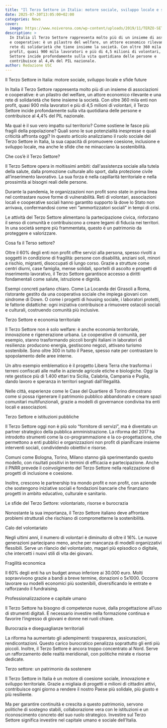 ```yaml
---
title: "Il Terzo Settore in Italia: motore sociale, sviluppo locale e sfide future"
date: 2025-07-30T13:05:00+02:00
categories: News
cover:
  image: https://www.noiverona.com/wp-content/uploads/2019/11/TERZO-SETTORE.jpg
description: >
  In Italia il Terzo Settore rappresenta molto più di un insieme di associazioni
  e cooperative: è un pilastro del welfare, un attore economico rilevante e una
  rete di solidarietà che tiene insieme la società. Con oltre 360 mila enti non
  profit, quasi 900 mila lavoratori e più di 4,5 milioni di volontari, il Terzo
  Settore incide profondamente sulla vita quotidiana delle persone e
  contribuisce al 4,4% del PIL nazionale.
author: Redazione USC
---
```

Il Terzo Settore in Italia: motore sociale, sviluppo locale e sfide future







In Italia il Terzo Settore rappresenta molto più di un insieme di associazioni e cooperative: è un pilastro del welfare, un attore economico rilevante e una rete di solidarietà che tiene insieme la società. Con oltre 360 mila enti non profit, quasi 900 mila lavoratori e più di 4,5 milioni di volontari, il Terzo Settore incide profondamente sulla vita quotidiana delle persone e contribuisce al 4,4% del PIL nazionale.



Ma qual è il suo vero impatto sul territorio? Come sostiene le fasce più fragili della popolazione? Quali sono le sue potenzialità inespresse e quali criticità affronta oggi? In questo articolo analizziamo il ruolo sociale del Terzo Settore in Italia, la sua capacità di promuovere coesione, inclusione e sviluppo locale, ma anche le sfide che ne minacciano la sostenibilità.







Che cos’è il Terzo Settore?







Il Terzo Settore opera in moltissimi ambiti: dall'assistenza sociale alla tutela della salute, dalla promozione culturale allo sport, dalla protezione civile all’inserimento lavorativo. La sua forza è nella capillarità territoriale e nella prossimità ai bisogni reali delle persone.



Durante la pandemia, le organizzazioni non profit sono state in prima linea nel contrastare nuove forme di vulnerabilità. Reti di volontari, associazioni locali e cooperative sociali hanno garantito supporto là dove lo Stato non arrivava, confermandosi come veri “ammortizzatori sociali” in tempi di crisi.



Le attività del Terzo Settore alimentano la partecipazione civica, rinforzano il senso di comunità e contribuiscono a creare legami di fiducia nei territori. In una società sempre più frammentata, questo è un patrimonio da proteggere e valorizzare.







Cosa fa il Terso settore?



Oltre il 60% degli enti non profit offre servizi alla persona, spesso rivolti a soggetti in condizione di fragilità: persone con disabilità, anziani soli, minori a rischio, migranti, disoccupati di lungo corso. Grazie a strutture come centri diurni, case famiglia, mense solidali, sportelli di ascolto e progetti di inserimento lavorativo, il Terzo Settore garantisce accesso a diritti fondamentali come salute, istruzione e dignità.



Esempi concreti parlano chiaro. Come La Locanda dei Girasoli a Roma, ristorante gestito da una cooperativa sociale che impiega giovani con sindrome di Down. O come i progetti di housing sociale, i laboratori protetti, le fattorie didattiche: ogni iniziativa contribuisce a rimuovere ostacoli sociali e culturali, costruendo comunità più inclusive.







Terzo Settore e economia territoriale







Il Terzo Settore non è solo welfare: è anche economia territoriale, innovazione e rigenerazione urbana. Le cooperative di comunità, per esempio, stanno trasformando piccoli borghi italiani in laboratori di resilienza: producono energia, gestiscono negozi, attivano turismo sostenibile. Sono oltre 300 in tutto il Paese, spesso nate per contrastare lo spopolamento delle aree interne.



Un altro esempio emblematico è il progetto Libera Terra che trasforma i terreni confiscati alle mafie in aziende agricole etiche e biologiche. Oggi la rete gestisce più di 1.400 ettari tra Sicilia, Calabria, Campania e Puglia, dando lavoro e speranza in territori segnati dall’illegalità.



Nelle città, esperienze come le Case del Quartiere di Torino dimostrano come si possa rigenerare il patrimonio pubblico abbandonato e creare spazi comunitari multifunzionali, grazie a modelli di governance condivisa tra enti locali e associazioni.







Terzo Settore e istituzioni pubbliche







Il Terzo Settore oggi non è più solo “fornitore di servizi”, ma è diventato un partner strategico della pubblica amministrazione. La riforma del 2017 ha introdotto strumenti come la co-programmazione e la co-progettazione, che permettono a enti pubblici e organizzazioni non profit di pianificare insieme interventi sociali, condividendo obiettivi e risorse.



Comuni come Bologna, Torino, Milano stanno già sperimentando questo modello, con risultati positivi in termini di efficacia e partecipazione. Anche il PNRR prevede il coinvolgimento del Terzo Settore nella realizzazione di progetti di inclusione e coesione.



Inoltre, crescono le partnership tra mondo profit e non profit, con aziende che sostengono iniziative sociali e fondazioni bancarie che finanziano progetti in ambito educativo, culturale e sanitario.







Le sfide del Terzo Settore: volontariato, risorse e burocrazia







Nonostante la sua importanza, il Terzo Settore italiano deve affrontare problemi strutturali che rischiano di comprometterne la sostenibilità.



Calo del volontariato



Negli ultimi anni, il numero di volontari è diminuito di oltre il 16%. Le nuove generazioni partecipano meno, anche per mancanza di modelli organizzativi flessibili. Serve un rilancio del volontariato, magari più episodico o digitale, che intercetti i nuovi stili di vita dei giovani.







Fragilità economica



Il 60% degli enti ha un budget annuo inferiore ai 30.000 euro. Molti sopravvivono grazie a bandi a breve termine, donazioni o 5x1000. Occorre lavorare su modelli economici più sostenibili, diversificando le entrate e rafforzando il fundraising.







Professionalizzazione e capitale umano



Il Terzo Settore ha bisogno di competenze nuove, dalla progettazione all’uso di strumenti digitali. È necessario investire nella formazione continua e favorire l’ingresso di giovani e donne nei ruoli chiave.



Burocrazia e diseguaglianze territoriali



La riforma ha aumentato gli adempimenti: trasparenza, assicurazioni, rendicontazioni. Questo carico burocratico penalizza soprattutto gli enti più piccoli. Inoltre, il Terzo Settore è ancora troppo concentrato al Nord. Serve un rafforzamento delle realtà meridionali, con politiche mirate e risorse dedicate.







Terzo settore: un patrimonio da sostenere







Il Terzo Settore in Italia è un motore di coesione sociale, innovazione e sviluppo territoriale. Grazie a migliaia di progetti e milioni di cittadini attivi, contribuisce ogni giorno a rendere il nostro Paese più solidale, più giusto e più resiliente.



Ma per garantire continuità e crescita a questo patrimonio, servono politiche di sostegno stabili, collaborazione vera con le istituzioni e un riconoscimento concreto del suo ruolo strategico. Investire sul Terzo Settore significa investire nel capitale umano e sociale dell’Italia.
